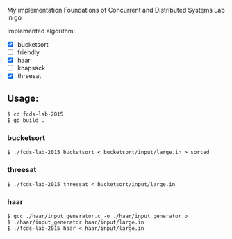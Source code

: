 My implementation Foundations of Concurrent and Distributed Systems Lab in go

Implemented algorithm:

- [x] bucketsort
- [ ] friendly
- [x] haar
- [ ] knapsack
- [x] threesat

## Usage:

```
$ cd fcds-lab-2015
$ go build .
```

### bucketsort

```
$ ./fcds-lab-2015 bucketsort < bucketsort/input/large.in > sorted
```

### threesat

```
$ ./fcds-lab-2015 threesat < bucketsort/input/large.in
```

### haar

```
$ gcc ./haar/input_generator.c -o ./haar/input_generator.o
$ ./haar/input_generator haar/input/large.in
$ ./fcds-lab-2015 haar < haar/input/large.in
```
